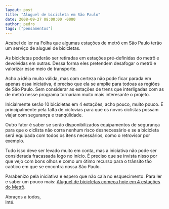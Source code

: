 ```yaml
---
layout: post
title: "Aluguel de bicicleta em São Paulo"
date: 2008-09-27 08:00:00 -0000
author: pedro
tags: ["pensamentos"]
---
```

Acabei de ler na Folha que algumas estações de metrô em São Paulo terão um serviço de aluguel de bicicletas.

As bicicletas poderão ser retiradas em estações pré-definidas do metrô e devolvidas em outras. Dessa forma eles pretendem desafogar o metrô e valorizar esse meio de transporte.

Acho a idéia muito válida, mas com certeza não pode ficar parada em apenas essa iniciativa, é preciso que ela se amplie para todoas as regiões de São Paulo. Sem considerar as estações de trens que interligadas com as de metrô nesse programa tornariam muito mais interesante o projeto.

Inicialmente serão 10 bicicletas em 4 estações, acho pouco, muito pouco. E principalmente pela falta de ciclovias para que os novos ciclistas possam viajar com segurança e tranqülidade.

Outro fator é saber se serão disponibilizados equipamentos de segurança para que o ciclista não corra nenhum risco desnecessário e se a bicicleta será equipada com todos os ítens necessários, como o retrovisor por exemplo.

Tudo isso deve ser levado muito em conta, mas a iniciativa não pode ser considerada fracassada logo no início. É preciso que se invista nisso por que vejo com bons olhos e como um ótimo recurso para o trânsito tão caótico em que se encontra nossa São Paulo.

Parabenizo pela iniciativa e espero que não caia no esquecimento.
Para ler e saber um pouco mais: <a href="http://www1.folha.uol.com.br/folha/cotidiano/ult95u449511.shtml">Aluguel de bicicletas começa hoje em 4 estações do Metrô</a>.

Abraços a todos,  
Inté.